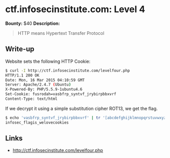 # ctf.infosecinstitute.com: Level 4
**Bounty:** $40
**Description:**

> HTTP means Hypertext Transfer Protocol

## Write-up

Website sets the following HTTP Cookie:

```bash
$ curl -I http://ctf.infosecinstitute.com/levelfour.php
HTTP/1.1 200 OK
Date: Mon, 16 Mar 2015 04:10:59 GMT
Server: Apache/2.4.7 (Ubuntu)
X-Powered-By: PHP/5.5.9-1ubuntu4.6
Set-Cookie: fusrodah=vasbfrp_syntvf_jrybirpbbxvrf
Content-Type: text/html
```

If we decrypt it using a simple substitution cipher ROT13, we get the flag.

```bash
$ echo 'vasbfrp_syntvf_jrybirpbbxvrf' | tr '[abcdefghijklmnopqrstuvwxyz]' '[nopqrstuvwxyzabcdefghijklm]'
infosec_flagis_welovecookies
```
## Links
* <http://ctf.infosecinstitute.com/levelfour.php>

